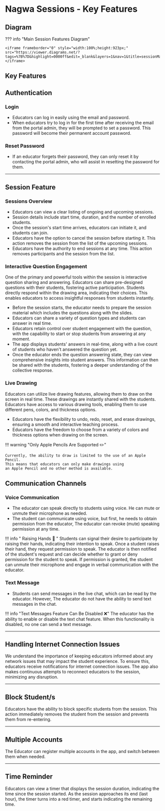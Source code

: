 # Nagwa Sessions - Key Features

## Diagram

??? info "Main Session Features Diagram"

    <iframe frameborder="0" style="width:100%;height:923px;" src="https://viewer.diagrams.net/?tags=%7B%7D&highlight=0000ff&edit=_blank&layers=1&nav=1&title=sessionMainFeatureForEducator.drawio#Uhttps%3A%2F%2Fdrive.google.com%2Fuc%3Fid%3D1_EawjUsl7B4dijPtCAu3f2BOhqq16OBY%26export%3Ddownload"></iframe>

## Key Features

## Authentication

### Login

- Educators can log in easily using the email and password.
- When educators try to log in for the first time after receiving the email from the portal admin, they will be prompted to set a password. This password will become their permanent account password.

### Reset Password

- If an educator forgets their password, they can only reset it by contacting the portal admin, who will assist in resetting the password for them.

----------------------------------

## Session Feature

### Sessions Overview

- Educators can view a clear listing of ongoing and upcoming sessions.
- Session details include start time, duration, and the number of enrolled students.
- Once the session's start time arrives, educators can initiate it, and students can join.
- Educators have the option to cancel the session before starting it. This action removes the session from the list of the upcoming sessions.
- Educators have the authority to end sessions at any time. This action removes participants and the session from the list.

### Interactive Question Engagement

One of the primary and powerful tools within the session is interactive question sharing and answering. Educators can share pre-designed questions with their students, fostering active participation. Students directly respond within the drawing area, indicating their choices. This enables educators to access insightful responses from students instantly.

- Before the session starts, the educator needs to prepare the session material which includes the questions along with the slides.
- Educators can share a variety of question types and students can answer in real time.
- Educators retain control over student engagement with the question, with the capability to start or stop students from answering at any moment.
- The app displays students' answers in real-time, along with a live count of students who haven't answered the question yet.
- Once the educator ends the question answering state, they can view comprehensive insights into student answers. This information can then be shared with the students, fostering a deeper understanding of the collective response.

### Live Drawing

Educators can utilize live drawing features, allowing them to draw on the screen in real time. These drawings are instantly shared with the students. Educators have access to various drawing tools, enabling them to use different pens, colors, and thickness options.

- Educators have the flexibility to undo, redo, reset, and erase drawings, ensuring a smooth and interactive teaching process.
- Educators have the freedom to choose from a variety of colors and thickness options when drawing on the screen.

  
!!! warning "Only Apple Pencils Are Supported ✏️"

    Currently, the ability to draw is limited to the use of an Apple Pencil.
    This means that educators can only make drawings using
    an Apple Pencil and no other method is available.


## Communication Channels

### Voice Communication

- The educator can speak directly to students using voice. He can mute or unmute their microphone as needed.
- The student can communicate using voice, but first, he needs to obtain permission from the educator, The educator can revoke (mute) speaking permission at any time.

!!! info " Raising Hands  🙋 "
     Students can signal their desire to participate by raising their hands, indicating their intention to speak. Once a student raises their hand, they request permission to speak. The educator is then notified of the student's request and can decide whether to grant or deny permission for the student to speak. If permission is granted, the student can unmute their microphone and engage in verbal communication with the educator.
### Text Message

- Students can send messages in the live chat, which can be read by the educator. However, The educator do not have the ability to send text messages in the chat.

!!! info "Text Messages Feature Can Be Disabled ❌"
    The educator has the ability to enable or disable the text chat feature. When this functionality is disabled, no one can send a text message.

----------------------------------

## Handling Internet Connection Issues

We understand the importance of keeping educators informed about any network issues that may impact the student experience. To ensure this, educators receive notifications for internet connection issues. The app also makes continuous attempts to reconnect educators to the session, minimizing any disruption.

----------------------------------

## Block Student/s 

Educators have the ability to block specific students from the session. This action immediately removes the student from the session and prevents them from re-entering.

----------------------------------

## Multiple Accounts

The Educator can register multiple accounts in the app, and switch between them when needed.

----------------------------------
## Time Reminder

Educators can view a timer that displays the session duration, indicating the time since the session started. As the session approaches its end (last hour), the timer turns into a red  timer, and starts indicating the remaining time.
